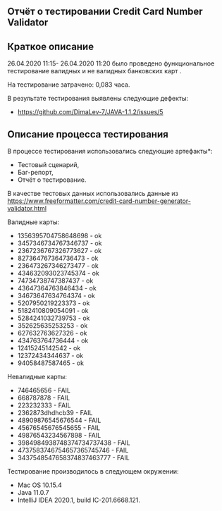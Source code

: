 ## Отчёт о тестировании Credit Card Number Validator ##
## Краткое описание ##
26.04.2020 11:15- 26.04.2020 11:20 было проведено функциональное тестирование валидных и не валидных банковских карт .

На тестирование затрачено: 0,083 часа.

В результате тестирования выявлены следующие дефекты:
* https://github.com/DimaLev-7/JAVA-1.1.2/issues/5

## Описание процесса тестирования ##
В процессе тестирования использовались следующие артефакты*:

* Тестовый сценарий,
* Баг-репорт,
* Отчёт о тестирование.

В качестве тестовых данных использовались данные из https://www.freeformatter.com/credit-card-number-generator-validator.html

Валидные карты:

* 1356395704758648698  - ok 
* 3457346734767346737  - ok 
* 2367236767326773627  - ok 
* 827364767364736473  - ok 
* 236473267346273477  - ok 
* 434632093023745374  - ok 
* 74734738747387437  - ok 
* 43647364763846434  - ok 
* 34673647634764374  - ok 
* 5207950219223373  - ok 
* 5182410809054091  - ok 
* 5284241032739753  - ok 
* 352625635253253  - ok 
* 627632763627326  - ok 
* 434763764736444  - ok 
* 12415245142542  - ok 
* 12372434344637  - ok 
* 94058487587465  - ok 

Невалидные карты:

* 746465656 - FAIL
* 668787878 - FAIL
* 223232333 - FAIL
* 2362873dhdhcb39 - FAIL
* 48909876545676544 - FAIL
* 45676545676545655 - FAIL
* 49876543234567898 - FAIL
* 3984984938748374734737438 - FAIL
* 4737583746754657365745746 - FAIL
* 3437548547658374837463777 - FAIL


Тестирование производилось в следующем окружении:

* Mac OS 10.15.4
* Java 11.0.7
* IntelliJ IDEA 2020.1, build IC-201.6668.121.
